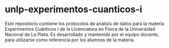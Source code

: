 # unlp-experimentos-cuanticos-i
Este repositorio contiene los protocolos de análisis de datos para la materia Experimentos Cuánticos I de la Licenciatura en Física de la Universidad Nacional de La Plata. Es desarrollado y mantenido por el equipo docente, para utilizarse como referencia por los alumnos de la materia.
